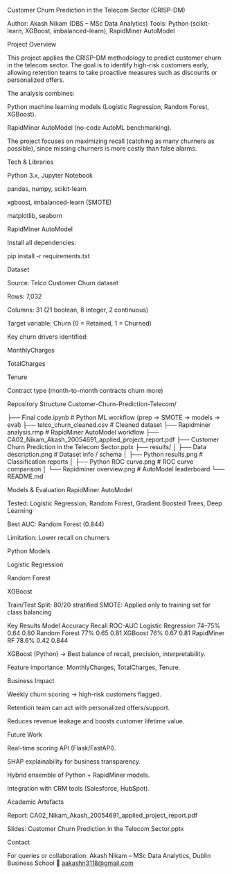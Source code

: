 Customer Churn Prediction in the Telecom Sector (CRISP-DM)

Author: Akash Nikam (DBS – MSc Data Analytics)
Tools: Python (scikit-learn, XGBoost, imbalanced-learn), RapidMiner AutoModel

Project Overview

This project applies the CRISP-DM methodology to predict customer churn in the telecom sector.
The goal is to identify high-risk customers early, allowing retention teams to take proactive measures such as discounts or personalized offers.

The analysis combines:

Python machine learning models (Logistic Regression, Random Forest, XGBoost).

RapidMiner AutoModel (no-code AutoML benchmarking).

The project focuses on maximizing recall (catching as many churners as possible), since missing churners is more costly than false alarms.

Tech & Libraries

Python 3.x, Jupyter Notebook

pandas, numpy, scikit-learn

xgboost, imbalanced-learn (SMOTE)

matplotlib, seaborn

RapidMiner AutoModel

Install all dependencies:

pip install -r requirements.txt

Dataset

Source: Telco Customer Churn dataset

Rows: 7,032

Columns: 31 (21 boolean, 8 integer, 2 continuous)

Target variable: Churn (0 = Retained, 1 = Churned)

Key churn drivers identified:

MonthlyCharges

TotalCharges

Tenure

Contract type (month-to-month contracts churn more)

Repository Structure
Customer-Churn-Prediction-Telecom/

├── Final code.ipynb                   # Python ML workflow (prep → SMOTE → models → eval)
├── telco_churn_cleaned.csv            # Cleaned dataset
├── Rapidminer analysis.rmp            # RapidMiner AutoModel workflow
├── CA02_Nikam_Akash_20054691_applied_project_report.pdf
├── Customer Churn Prediction in the Telecom Sector.pptx
├── results/
│   ├── Data description.png           # Dataset info / schema
│   ├── Python results.png             # Classification reports
│   ├── Python ROC curve.png           # ROC curve comparison
│   └── Rapidminer overview.png        # AutoModel leaderboard
└── README.md

Models & Evaluation
 RapidMiner AutoModel

Tested: Logistic Regression, Random Forest, Gradient Boosted Trees, Deep Learning

Best AUC: Random Forest (0.844)

Limitation: Lower recall on churners

 Python Models

Logistic Regression

Random Forest

XGBoost

Train/Test Split: 80/20 stratified
SMOTE: Applied only to training set for class balancing

Key Results
Model	                   Accuracy	 Recall	 ROC-AUC
Logistic Regression	      74–75%	  0.64    0.80
Random Forest	            77%	      0.65	  0.81
XGBoost	                  76%	      0.67	  0.81
RapidMiner RF	            78.6%	    0.42	  0.844

XGBoost (Python) → Best balance of recall, precision, interpretability.

Feature importance: MonthlyCharges, TotalCharges, Tenure.

Business Impact

Weekly churn scoring → high-risk customers flagged.

Retention team can act with personalized offers/support.

Reduces revenue leakage and boosts customer lifetime value.

Future Work

Real-time scoring API (Flask/FastAPI).

SHAP explainability for business transparency.

Hybrid ensemble of Python + RapidMiner models.

Integration with CRM tools (Salesforce, HubSpot).

Academic Artefacts

Report: CA02_Nikam_Akash_20054691_applied_project_report.pdf

Slides: Customer Churn Prediction in the Telecom Sector.pptx

Contact

For queries or collaboration:
Akash Nikam – MSc Data Analytics, Dublin Business School
📧 aakashn3118@gmail.com
